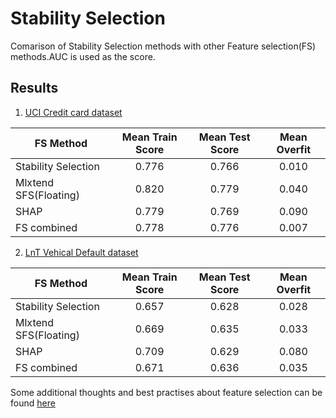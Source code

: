 # Stability Selection

Comarison of Stability Selection methods with other Feature selection(FS) methods.AUC is used as the score.

## Results

1. [UCI Credit card dataset](http://archive.ics.uci.edu/ml/datasets/default+of+credit+card+clients)

| FS Method     | Mean Train Score| Mean Test Score  | Mean Overfit |
| ------------- |:-------------:| :-----:|:---------:|
| Stability Selection         | 0.776     | 0.766  |0.010  |
| Mlxtend SFS(Floating)       | 0.820     | 0.779  | 0.040 |
| SHAP                        | 0.779     | 0.769  | 0.090 |
| FS combined                 | 0.778     | 0.776  | 0.007 |

2. [LnT Vehical Default dataset](https://www.kaggle.com/avikpaul4u/vehicle-loan-default-prediction) 

| FS Method     | Mean Train Score| Mean Test Score  | Mean Overfit |
| ------------- |:-------------:| :-----:|:---------:|
| Stability Selection         | 0.657     | 0.628  |0.028  |
| Mlxtend SFS(Floating)       | 0.669     | 0.635  | 0.033 |
| SHAP                        | 0.709     | 0.629  | 0.080 |
| FS combined                 | 0.671     | 0.636  | 0.035 |

Some additional thoughts and best practises about feature selection can be found [here](https://github.com/anilkumarpanda/stability_selection/blob/master/Thoughts%20on%20Feature%20Selection.md)
